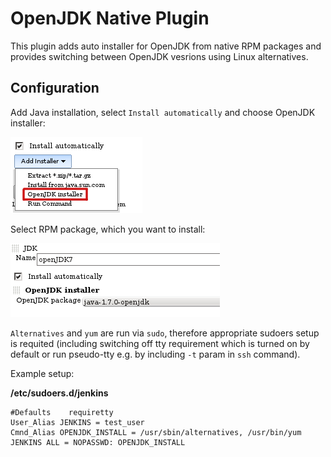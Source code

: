 # OpenJDK Native Plugin

This plugin adds auto installer for OpenJDK from native RPM packages and provides switching between OpenJDK vesrions using Linux alternatives.


## Configuration

Add Java installation, select `Install automatically` and choose OpenJDK installer:

![OpenJDK Installer](images/openJDKInstaller.png "OpenJDK installer")

Select RPM package, which you want to install:

![RPM selection](images/openJDKInstaller_rpm.png "RPM selection")

`Alternatives` and `yum` are run via `sudo`, therefore appropriate sudoers setup is requited (including switching off tty requirement which is turned on by default or run pseudo-tty e.g. by including `-t` param in `ssh` command).

Example setup:

**/etc/sudoers.d/jenkins**

```
#Defaults    requiretty
User_Alias JENKINS = test_user
Cmnd_Alias OPENJDK_INSTALL = /usr/sbin/alternatives, /usr/bin/yum
JENKINS ALL = NOPASSWD: OPENJDK_INSTALL
```